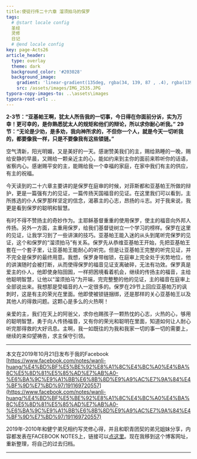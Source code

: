 ```yaml
---
title:使徒行传二十六章 溜须拍马的保罗
tags: 
  # @start locale config
  圣经
  灵修
  日记
  # @end locale config
key: page-Acts26
article_header:
  type: overlay
  theme: dark
  background_color: '#203028'
  background_image:
    gradient: 'linear-gradient(135deg, rgba(34, 139, 87 , .4), rgba(139, 34, 139, .4))'
    src: /assets/images/IMG_2535.JPG
typora-copy-images-to: ..\assets\images
typora-root-url: ..
---
```


**2-3节：“亚基帕王啊，犹太人所告我的一切事，今日得在你面前分诉，实为万幸！更可幸的，是你熟悉犹太人的规矩和他们的辩论，所以求你耐心听我。”**
**29节：“无论是少劝，是多劝，我向神所求的，不但你一个人，就是今天一切听我的，都要像我一样，只是不要像我有这些锁链。”**

<!--more-->

空气清新，阳光明媚，又是美好的一天。感谢赞美我们的主，赐给熟睡的一晚，赐给安静的早晨，又赐给一颗亲近主的心，能如约来到主你的面前来聆听你的话语，省察内心。感谢赐平安的主，能赐给我一个幸福的家庭，在家中我们有主的供应，有主的祝福。

今天读到的二十六章主要讲的是保罗在庭审的时候，对菲斯都和亚基帕王所做的辩护，更是一篇强有力的见证，一篇传扬天国福音的见证。在这里我们可以看到，主所拣选的仆人保罗那样坚定的信念，渴慕主的心志，昂扬的斗志。对于我来说，我更是看到保罗的聪明和智慧。

有时不得不赞扬主的奇妙作为。主耶稣基督重重的使用保罗，使主的福音向外邦人传扬。另外一方面，主重用保罗，给我们基督徒树立一个学习的榜样。保罗在这里的见证，让我学习到了一些讲演的技巧。亚基帕王能入迷的从头到尾听完保罗的见证，这个和保罗的“溜须拍马”有关系。保罗先从恭维亚基帕王开始，先把亚基帕王套在一个套子里，让亚基帕王能耐心的听完。但是让亚基帕王完整的听完见证，并不完全是保罗的最终用意。我想，保罗身带枷锁，在庭审上完全处于劣势地位，他的讲演随时会被打断，从而使得保罗的福音见证支离破碎，无法有功效。保罗真是爱主的仆人，他即使身陷囹圄，一样把困境看着机会，继续的传扬主的福音，主给他聪明智慧，让他以“溜须拍马”为开端，完完整整的他的见证，主的福音在庭审上全部说出来。我想那是受福音的人一定很多的。保罗在29节上回应亚基帕万的讽刺时，这是有主的荣光在里面。他即使被锁链捆绑，还是那样的关心亚基帕王以及其他人的得救问题。这颗心是多么的火热啊！

亲爱的主，我们在天上的阿爸父，求你也赐孩子一颗热忱的心志，火热的心，够用的聪明智慧，勇于向人传扬福音，又有你的荣光和聪明在里面，知道如何让人耐心听完那得救的大好讯息。主啊，我一如既往的为我和我家一切的事一切的需要上，继续的来仰望祷告，求主保守引领。

---

本文在2019年10月21日发布于我的Facebook [https://www.facebook.com/notes/wanli-huang/%E4%BD%BF%E5%BE%92%E8%A1%8C%E4%BC%A0%E4%BA%8C%E5%8D%81%E5%85%AD%E7%AB%A0-%E6%BA%9C%E9%A1%BB%E6%8B%8D%E9%A9%AC%E7%9A%84%E4%BF%9D%E7%BD%97/191169720557](https://www.facebook.com/notes/wanli-huang/%E4%BD%BF%E5%BE%92%E8%A1%8C%E4%BC%A0%E4%BA%8C%E5%8D%81%E5%85%AD%E7%AB%A0-%E6%BA%9C%E9%A1%BB%E6%8B%8D%E9%A9%AC%E7%9A%84%E4%BF%9D%E7%BD%97/191169720557)

2019年-2010年和健宁弟兄相约写灵修心得，并且和职青团契的弟兄姐妹分享，内容都发表在FACEBOOK NOTES上，链接可以[点这里](https://www.facebook.com/wanli.huang/notes)。现在我移到这个博客网址，重新整理，将自己的过去归档。

---





